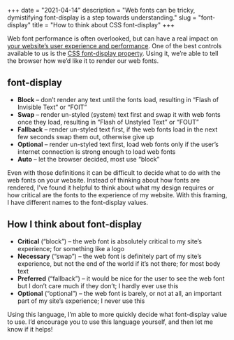 +++
date = "2021-04-14"
description = "Web fonts can be tricky, dymistifying font-display is a step towards understanding."
slug = "font-display"
title = "How to think about CSS font-display"
+++

Web font performance is often overlooked, but can have a real impact on 
[your website’s user experience and performance](https://www.zachleat.com/web/css-tricks-web-fonts/). 
One of the best controls available to us is the [CSS font-display property](https://css-tricks.com/almanac/properties/f/font-display/). 
Using it, we’re able to tell the browser how we’d like it to render our web fonts.

## font-display

* **Block** – don’t render any text until the fonts load, resulting in “Flash of Invisible Text” or “FOIT”
* **Swap** – render un-styled (system) text first and swap it with web fonts once they load, resulting in “Flash of Unstyled Text” or “FOUT”
* **Fallback** – render un-styled text first, if the web fonts load in the next few seconds swap them out, otherwise give up
* **Optional** – render un-styled text first, load web fonts only if the user’s internet connection is strong enough to load web fonts
* **Auto** – let the browser decided, most use “block”

Even with those definitions it can be difficult to decide what to do with the 
web fonts on your website. Instead of thinking about how fonts are rendered, 
I've found it helpful to think about what my design requires or how critical are 
the fonts to the experience of my website. With this framing, I have different 
names to the font-display values.

## How I think about font-display

* **Critical** (“block”) – the web font is absolutely critical to my site’s experience; for something like a logo
* **Necessary** (“swap”) – the web font is definitely part of my site’s experience, but not the end of the world if it’s not there; for most body text
* **Preferred** (“fallback”) – it would be nice for the user to see the web font but I don’t care much if they don’t; I hardly ever use this
* **Optional** (“optional”) – the web font is barely, or not at all, an important part of my site’s experience; I never use this

Using this language, I’m able to more quickly decide what font-display value to use. 
I’d encourage you to use this language yourself, and then let me know if it helps!
